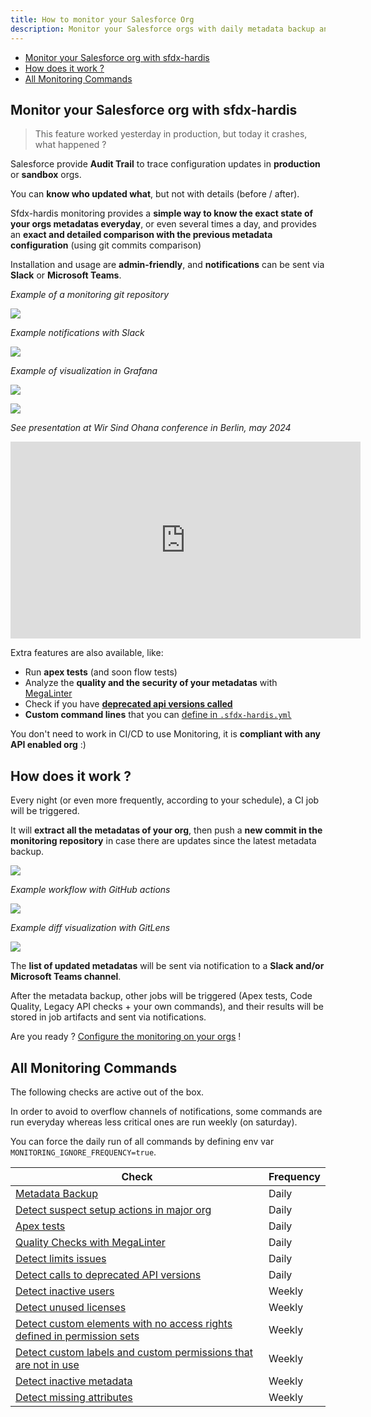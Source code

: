 ```yaml
---
title: How to monitor your Salesforce Org
description: Monitor your Salesforce orgs with daily metadata backup and more, with open source only
---
```

<!-- markdownlint-disable MD013 -->

- [Monitor your Salesforce org with sfdx-hardis](#monitor-your-salesforce-org-with-sfdx-hardis)
- [How does it work ?](#how-does-it-work--)
- [All Monitoring Commands](#all-monitoring-commands)

## Monitor your Salesforce org with sfdx-hardis

> This feature worked yesterday in production, but today it crashes, what happened ?

Salesforce provide **Audit Trail** to trace configuration updates in **production** or **sandbox** orgs.

You can **know who updated what**, but not with details (before / after).

Sfdx-hardis monitoring provides a **simple way to know the exact state of your orgs metadatas everyday**, or even several times a day, and provides an **exact and detailed comparison with the previous metadata configuration** (using git commits comparison)

Installation and usage are **admin-friendly**, and **notifications** can be sent via **Slack** or **Microsoft Teams**.

_Example of a monitoring git repository_

![](assets/images/screenshot-monitoring-git.jpg)

_Example notifications with Slack_

![](assets/images/screenshot-slack-monitoring.jpg)

_Example of visualization in Grafana_

![](assets/images/grafana-screenshot.png)

![](assets/images/grafana-screenshot-2.png)

_See presentation at Wir Sind Ohana conference in Berlin, may 2024_

<div style="text-align:center"><iframe width="560" height="315" src="https://www.youtube.com/embed/xGbT6at7RZ0" title="YouTube video player" frameborder="0" allow="accelerometer; autoplay; clipboard-write; encrypted-media; gyroscope; picture-in-picture" allowfullscreen></iframe></div>

Extra features are also available, like:

- Run **apex tests** (and soon flow tests)
- Analyze the **quality and the security of your metadatas** with [MegaLinter](https://megalinter.io/latest/)
- Check if you have [**deprecated api versions called**](https://nicolas.vuillamy.fr/handle-salesforce-api-versions-deprecation-like-a-pro-335065f52238)
- **Custom command lines** that you can [define in `.sfdx-hardis.yml`](https://sfdx-hardis.cloudity.com/hardis/org/monitor/all/)

You don't need to work in CI/CD to use Monitoring, it is **compliant with any API enabled org** :)

## How does it work ?

Every night (or even more frequently, according to your schedule), a CI job will be triggered.

It will **extract all the metadatas of your org**, then push a **new commit in the monitoring repository** in case there are updates since the latest metadata backup.

![](assets/images/monitoring-architecture.jpg)

_Example workflow with GitHub actions_

![](assets/images/screenshot-monitoring-jobs.jpg)

_Example diff visualization with GitLens_

![](assets/images/screenshot-monitoring-backup.jpg)

The **list of updated metadatas** will be sent via notification to a **Slack and/or Microsoft Teams channel**.

After the metadata backup, other jobs will be triggered (Apex tests, Code Quality, Legacy API checks + your own commands), and their results will be stored in job artifacts and sent via notifications.

Are you ready ? [Configure the monitoring on your orgs](salesforce-monitoring-config-home.md) !

## All Monitoring Commands

The following checks are active out of the box.

In order to avoid to overflow channels of notifications, some commands are run everyday whereas less critical ones are run weekly (on saturday).

You can force the daily run of all commands by defining env var `MONITORING_IGNORE_FREQUENCY=true`.

| Check                                                                                                              | Frequency |
|--------------------------------------------------------------------------------------------------------------------|-----------|
| [Metadata Backup](salesforce-monitoring-metadata-backup.md)                                                        | Daily     |
| [Detect suspect setup actions in major org](salesforce-monitoring-suspect-audit-trail.md)                          | Daily     |
| [Apex tests](salesforce-monitoring-apex-tests.md)                                                                  | Daily     |
| [Quality Checks with MegaLinter](salesforce-monitoring-quality-checks.md)                                          | Daily     |
| [Detect limits issues](salesforce-monitoring-org-limits.md)                                                        | Daily     |
| [Detect calls to deprecated API versions](salesforce-monitoring-deprecated-api-calls.md)                           | Daily     |
| [Detect inactive users](salesforce-monitoring-inactive-users.md)                                                   | Weekly    |
| [Detect unused licenses](salesforce-monitoring-unused-licenses.md)                                                 | Weekly    |
| [Detect custom elements with no access rights defined in permission sets](salesforce-monitoring-missing-access.md) | Weekly    |
| [Detect custom labels and custom permissions that are not in use](salesforce-monitoring-unused-metadata.md)        | Weekly    |
| [Detect inactive metadata](salesforce-monitoring-inactive-metadata.md)                                             | Weekly    |
| [Detect missing attributes](salesforce-monitoring-missing-metadata-attributes.md)                                  | Weekly    |


